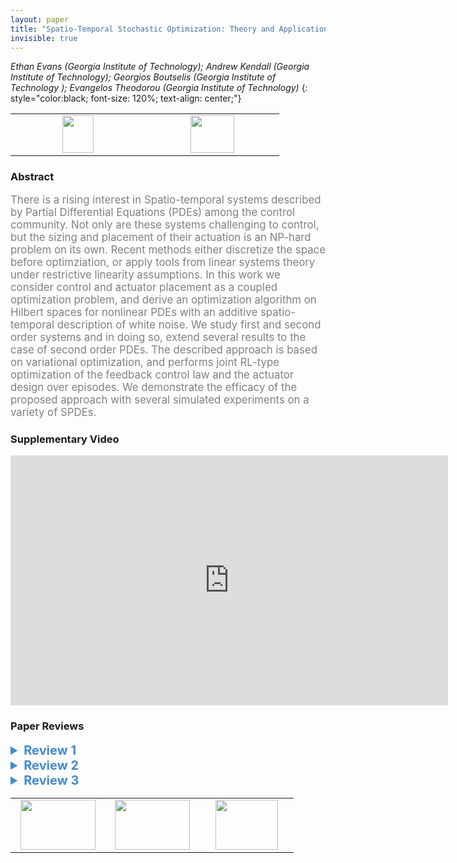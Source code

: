 ```yaml
---
layout: paper
title: "Spatio-Temporal Stochastic Optimization: Theory and Applications to Optimal  Control and Co-Design"
invisible: true
---
```

*Ethan Evans (Georgia Institute of Technology); Andrew Kendall (Georgia Institute of Technology); Georgios Boutselis (Georgia Institute of Technology ); Evangelos Theodorou (Georgia Institute of Technology)*
{: style="color:black; font-size: 120%; text-align: center;"}

<table width="20%"> <tr>
<td style="width: 20%; text-align: center;"><a href="http://www.roboticsproceedings.org/rss16/p049.pdf"><img src="{{ site.baseurl }}/images/paper_link.png"
width = "50"  height = "60"/> </a> </td>

<td style="width: 20%; text-align: center;"><a href="nan"><img src="{{ site.baseurl }}/images/pheedloop_link.png"
width = "70"  height = "60"/> </a> </td>

</tr></table>

### Abstract
<html><p style="color:gray; font-size: 120%; text-align: justified;">
There is a rising interest in Spatio-temporal systems described by Partial Differential Equations (PDEs) among the control community. Not only are these systems challenging to control, but the sizing and placement of their actuation is an NP-hard problem on its own. Recent methods either discretize the space before optimziation, or apply tools from linear systems theory under restrictive linearity assumptions. In this work we consider control and actuator placement as a coupled optimization problem, and derive an optimization algorithm on Hilbert spaces for nonlinear PDEs with an additive spatio-temporal description of white noise. We study first and second order systems and in doing so, extend several results to the case of second order PDEs. The described approach is based on variational optimization, and performs joint RL-type optimization of the feedback control law and the actuator design over episodes. We demonstrate the efficacy of the proposed approach with several simulated experiments on a variety of SPDEs.
</p></html>

### Supplementary Video
<iframe width="700" height="400" src="https://www.youtube.com/embed/pqryLc4wCuU " frameborder="0" allow="accelerometer; autoplay; encrypted-media; gyroscope; picture-in-picture" allowfullscreen></iframe>

### Paper Reviews
<details><summary style="font-size:20px; color:#438BCA"><b> Review 1</b></summary>
<p style="color:gray; font-size: 120%; text-align: justified; white-space: pre-line">
In this paper, the authors consider the task of jointly co-design an optimal control policy and actuation architecture (specifically, actuator locations) for first and second order stochastic partial differential equations.  They formulate the problem as an optimization on Hilbert Spaces of nonlinear PDEs, and show that through an appropriate change of measure, the problem can be formulated as one that can be tackled through a spatio-temporal reinforcement learning based approach.  They demonstrate the efficacy of their method on four simulated case studies: a temperature reaching task on a 1D heat equation, a velocity reaching task on a Burgers equation, a voltage suppression task on a Nagumo equation, and an oscillation suppression task on the Euler-Bernoulli equation with Kelvin-Voigt damping.

Overall, I found the paper to be well written, motivated, and to address an important problem.  The proposed solution is theoretically sound, novel, and empirically well supported, and I believe that it would make a nice contribution to the conference.  Below I have some minor suggestions that the authors may wish to take into consideration for the final submission.


In the literature review, the authors may wish to mention some of the work addressing architecture co-design for LTI systems.  Relevant references include:
- Matni, Nikolai, and Venkat Chandrasekaran. "Regularization for design." IEEE Transactions on Automatic Control 61.12 (2016): 3991-4006.
-Lin, Fu, Makan Fardad, and Mihailo R. Jovanović. "Design of optimal sparse feedback gains via the alternating direction method of multipliers." IEEE Transactions on Automatic Control 58.9 (2013): 2426-2431.

In definition III.1, I don’t think that the operator \mathscr{L} is ever defined.

In Section IV: The result in this section is not initially well motivated: why is a measure theoretic view of variational optimization useful, and why is a change of measures result the appropriate technical tool for achieving this?  In fact, it was not until the final few paragraphs that it was clear that these methods were needed to translate the co-design goal into one amenable to RL techniques — I would recommend a slight reorganization of this section to help motivate the technical results being presented to the reader in terms of formalizing eq (1) into an actionable cost function.



</p> </details>

<details><summary style="font-size:20px; color:#438BCA"><b> Review 2</b></summary>
<p style="color:gray; font-size: 120%; text-align: justified; white-space: pre-line">
My sense is the scope of the paper is too broad. The paper is contributing both fundamental theory for stochastic partial differential equations, as well as algorithms for optimization of actuator placement and optimal policy design. I find there is too much here, and I question if the paper can have impact if theoretical readers will gloss over the optimization algorithms while practical readers will gloss over the math. I personally would suggest to write the theoretical results in a more tutorial style (the authors could submit those results to a theory journal). Then explain clearly how the theory can improve the solution of the optimization problem. I have to say I was quite lost in the technicalities of the paper to make sense of the overall result.
</p> </details>

<details><summary style="font-size:20px; color:#438BCA"><b> Review 3</b></summary>
<p style="color:gray; font-size: 120%; text-align: justified; white-space: pre-line">
The paper has made significant contribution in tackling the challenging coupled task of joint policy optimization and actuator co-design. The approach is based on a general principle from thermodynamics, which is very interesting. The paper has also extended existing formulation of Girsanov Theorem to a second order version, which is of research significance. The proposed algorithm has also been validated by experiments on reaching tasks and suppression tasks. 
</p> </details>

<table width="100%"><tr><td style="width: 30%; text-align: center;"><a href="{{ site.baseurl }}/program/papers/48"> <img src="{{ site.baseurl }}/images/previous_icon.png" width = "120"  height = "80"/> </a> </td>

<td style="width: 30%; text-align: center;"><a href="{{ site.baseurl }}/program/papers"> <img src="{{ site.baseurl }}/images/overview_icon.png" width = "120"  height = "80"/> </a> </td> 

<td style="width: 30%; text-align: center;"><a href="{{ site.baseurl }}/program/papers/50"> <img src="{{ site.baseurl }}/images/next_icon.png" width = "100"  height = "80"/> </a> </td> 

</tr></table>

